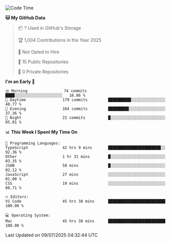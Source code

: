 <!--START_SECTION:waka-->
![Code Time](http://img.shields.io/badge/Code%20Time-7%2C331%20hrs%2052%20mins-blue)

**🐱 My GitHub Data** 

> 📦 ? Used in GitHub's Storage 
 > 
> 🏆 1,004 Contributions in the Year 2025
 > 
> 🚫 Not Opted to Hire
 > 
> 📜 15 Public Repositories 
 > 
> 🔑 0 Private Repositories 
 > 
**I'm an Early 🐤** 

```text
🌞 Morning                74 commits          ████░░░░░░░░░░░░░░░░░░░░░   16.86 % 
🌆 Daytime                179 commits         ██████████░░░░░░░░░░░░░░░   40.77 % 
🌃 Evening                164 commits         █████████░░░░░░░░░░░░░░░░   37.36 % 
🌙 Night                  22 commits          █░░░░░░░░░░░░░░░░░░░░░░░░   05.01 % 
```


📊 **This Week I Spent My Time On** 

```text
💬 Programming Languages: 
TypeScript               42 hrs 9 mins       ███████████████████████░░   92.36 % 
Other                    1 hr 31 mins        █░░░░░░░░░░░░░░░░░░░░░░░░   03.35 % 
JSON                     58 mins             █░░░░░░░░░░░░░░░░░░░░░░░░   02.12 % 
JavaScript               27 mins             ░░░░░░░░░░░░░░░░░░░░░░░░░   01.00 % 
CSS                      19 mins             ░░░░░░░░░░░░░░░░░░░░░░░░░   00.71 % 

🔥 Editors: 
VS Code                  45 hrs 38 mins      █████████████████████████   100.00 % 

💻 Operating System: 
Mac                      45 hrs 38 mins      █████████████████████████   100.00 % 
```


 Last Updated on 09/07/2025 04:32:44 UTC
<!--END_SECTION:waka-->

